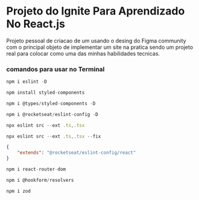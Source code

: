 # Projeto do Ignite Para Aprendizado No React.js 

Projeto pessoal de criacao de um usando o desing do Figma community com o principal objeto de implementar um site na pratica sendo um projeto real para colocar como uma das minhas habilidades tecnicas.

### comandos para usar no Terminal 

```javascript
npm i eslint -D
```

```javascript
npm install styled-components
```

```javascript
npm i @types/styled-components -D
```

```javascript
npm i @rocketseat/eslint-config -D
```

```javascript
npx eslint src --ext .ts,.tsx
```

```javascript
npx eslint src --ext .ts,.tsx --fix
```


```json
{
    "extends": "@rocketseat/eslint-config/react"
}
```

```javascript
npm i react-router-dom
```
```javascript
npm i @hookform/resolvers
```
```javascript
npm i zod 
```


